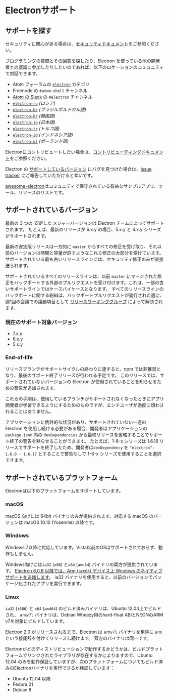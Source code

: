 # Electronサポート

## サポートを探す

セキュリティに関心がある場合は、[セキュリティドキュメント](../../SECURITY.md)をご参照ください。

プログラミングの質問とその回答を探したり、Electron を使っている他の開発者との議論に参加したりしたいのであれば、以下のロケーションのコミュニティで対話できます。
- Atom フォーラムの [`electron`](https://discuss.atom.io/c/electron) カテゴリ
- Freenode の `#atom-shell` チャンネル
- [Atom の Slack](https://discuss.atom.io/t/join-us-on-slack/16638?source_topic_id=25406) の `#electron` チャンネル
- [`electron-ru`](https://telegram.me/electron_ru) *(ロシア)*
- [`electron-br`](https://electron-br.slack.com) *(ブラジルポルトガル語)*
- [`electron-kr`](https://electron-kr.github.io/electron-kr) *(韓国語)*
- [`electron-jp`](https://electron-jp.slack.com) *(日本語)*
- [`electron-tr`](https://electron-tr.herokuapp.com) *(トルコ語)*
- [`electron-id`](https://electron-id.slack.com) *(インドネシア語)*
- [`electron-pl`](https://electronpl.github.io) *(ポーランド語)*

Electronにコントリビュートしたい場合は、[コントリビューティングドキュメント](../../CONTRIBUTING.md)をご参照ください。

Electron の [サポートしているバージョン](#supported-versions) にバグを見つけた場合は、[issue tracker](../development/issues.md) にご報告していただけると幸いです。

[awesome-electron](https://github.com/sindresorhus/awesome-electron)はコミュニティで保守されている有益なサンプルアプリ、ツール、リソースのリストです。

## サポートされているバージョン

最新の 3 つの *安定した* メジャーバージョンは Electron チームによってサポートされます。 たとえば、最新のリリースが 6.x.y の場合、5.x.y と 4.x.y シリーズがサポートされます。

最新の安定版リリースは一方的に `master` からすべての修正を受け取り、それ以前のバージョンは時間と容量が許すようなこれら修正の大部分を受けています。 サポートされている最も古いリリースラインには、セキュリティ修正のみが直接送られます。

サポートされているすべてのリリースラインは、以前 `master` にマージされた修正をバックポートする外部のプルリクエストを受け付けます。これは、一部の古いサポートラインではケースバイケースとなります。 すべてのリリースラインのバックポートに関する紛糾は、バックポートプルリクエストが発行された週に、週1回の会議での議題項目として [リリースワーキンググループ](https://github.com/electron/governance/tree/master/wg-releases) によって解決されます。

### 現在のサポート対象バージョン
- 7.x.y
- 6.x.y
- 5.x.y

### End-of-life

リリースブランチがサポートサイクルの終わりに達すると、npm では非推奨となり、最後のサポート終了リリースが行われる予定です。 このリリースでは、サポートされていないバージョンの Electron が使用されていることを知らせるための警告が追加されます。

これらの手順は、使用しているブランチがサポートされなくなったときにアプリ開発者が学習できるようにするためのものですが、エンドユーザが過度に煩わされることはありません。

アプリケーションに例外的な状況があり、サポートされていない一連の Electron を使用し続ける必要がある場合、開発者はアプリケーションの `package.json` 内の `devDependencies` から最終リリースを省略することでサポート終了の警告を黙らせることができます。 たとえば、1-6-x シリーズは 1.6.18 リリースでサポートを終了したため、開発者は`devDependency` を `"electron": 1.6.0 - 1.6.17` とすることで警告なしで 1-6-x シリーズを使用することを選択できます。

## サポートされているプラットフォーム

Electronは以下のプラットフォームをサポートしています。

### macOS

macOS 向けには 64bit バイナリのみが提供されます。対応する macOS のバージョンは macOS 10.10 (Yosemite) 以降です。

### Windows

Windows 7以降に対応しています。Vista以前のOSはサポートされておらず、動作もしません。

Windows向けには`ia32` (`x86`) と`x64` (`amd64`) バイナリの両方が提供されています。 [Electron 6.0.8 以降では、Arm (`arm64`) デバイス上 Windows のネイティブサポートを追加します](windows-arm.md)。 ia32 バイナリを使用すると、以前のバージョンでパッケージ化されたアプリを実行できます。

### Linux

`ia32` (`i686`) と `x64` (`amd64`) のビルド済みバイナリは、Ubuntu 12.04上でビルドされ、 `armv7l` バイナリは、Debian Wheezy用のhard-float ABIとNEONのARM v7を対象にビルドしています。

[Electron 2.0 がリリースされるまで][arm-breaking-change]、Electron は `armv7l` バイナリを単純に `arm` という接尾辞を付けてリリースし続けます。 双方のバイナリは同一です。

Electronがどのディストリビューションで動作するかどうかは、ビルドプラットフォームでリンクされたライブラリが存在するかによりますので、Ubuntu 12.04 のみを動作保証していますが、次のプラットフォームについてもビルド済みのElectronバイナリを実行できるか検証しています：

* Ubuntu 12.04 以降
* Fedora 21
* Debian 8

[arm-breaking-change]: https://github.com/electron/electron/blob/master/docs/api/breaking-changes.md#duplicate-arm-assets
